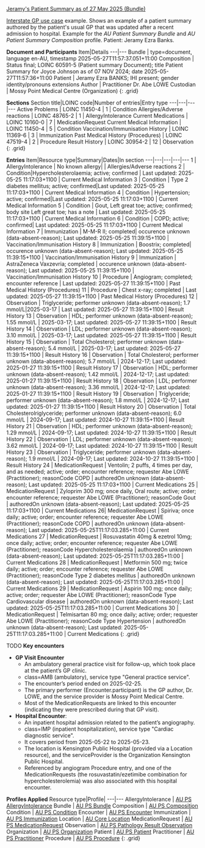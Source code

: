 [Jeramy's Patient Summary as of 27 May 2025 (Bundle)](Bundle-aups-gpvisit-retrieval.html)

[Interstate GP use case](uc-interstate.html) example. Shows an example of a patient summary authored by the patient's usual GP that was updated after a recent admission to hospital. Example for the *AU Patient Summary Bundle* and *AU Patient Summary Composition* profile. Patient: Jeramy Ezra Banks.

**Document and Participants**
Item|Details
---|---
Bundle | type=document, language en-AU, timestamp 2025-05-27T11:57:37.051+11:00
Composition | Status final; LOINC 60591-5 (Patient summary Document); title Patient Summary for Joyce Johnson as of 07 NOV 2024; date 2025-05-27T11:57:36+11:00
Patient | Jeramy Ezra BANKS; IHI present; gender identity/pronouns extensions
Author | Practitioner Dr. Abe LOWE
Custodian | Mossy Point Medical Centre (Organization)
{: .grid}

**Sections**
Section title|LOINC code|Number of entries|Entry type
---|---|---|---
Active Problems | LOINC 11450-4 | 1 | Condition
Allergies/Adverse reactions | LOINC 48765-2 | 1 | AllergyIntolerance
Current Medications | LOINC 10160-0 | 7 | MedicationRequest
Current Medical Information | LOINC 11450-4 | 5 | Condition
Vaccination/Immunisation History | LOINC 11369-6 | 3 | Immunization
Past Medical History (Procedures) | LOINC 47519-4 | 2 | Procedure
Result History | LOINC 30954-2 | 12 | Observation
{: .grid}

**Entries**
Item|Resource type|Summary|Dates|In section
---|---|---|---|---
1 | AllergyIntolerance | No known allergy| | Allergies/Adverse reactions
2 | Condition|Hypercholesterolaemia; active; confirmed | Last updated: 2025-05-25 11:17:03+1100 | Current Medical Information
3 | Condition | Type 2 diabetes mellitus; active; confirmed|Last updated: 2025-05-25 11:17:03+1100 | Current Medical Information
4 | Condition | Hypertension; active; confirmed|Last updated: 2025-05-25 11:17:03+1100 | Current Medical Information
5 | Condition | Gout, Left great toe; active; confirmed; body site Left great toe; has a note | Last updated: 2025-05-25 11:17:03+1100 | Current Medical Information
6 | Condition | COPD; active; confirmed| Last updated: 2025-05-25 11:17:03+1100 | Current Medical Information
7 | Immunization | M-M-R II; completed| occurence unknown (data-absent-reason); Last updated: 2025-05-25 11:39:15+1100 | Vaccination/Immunisation History
8 | Immunization | Boostrix; completed| occurence unknown (data-absent-reason); Last updated: 2025-05-25 11:39:15+1100 | Vaccination/Immunisation History
9 | Immunization | AstraZeneca Vaxzevria; completed | occurence unknown (data-absent-reason); Last updated: 2025-05-25 11:39:15+1100 | Vaccination/Immunisation History
10 | Procedure | Angiogram; completed; encounter reference | Last updated: 2025-05-27 11:39:15+1100 | Past Medical History (Procedures)
11 | Procedure | Chest x-ray; completed | Last updated: 2025-05-27 11:39:15+1100 | Past Medical History (Procedures)
12 | Observation | Triglyceride; performer unknown (data-absent-reason); 1.7 mmol/L|2025-03-17 | Last updated: 2025-05-27 11:39:15+1100 | Result History
13 | Observation | HDL; performer unknown (data-absent-reason); 1.55 mmol/L | 2025-03-17; Last updated: 2025-05-27 11:39:15+1100 | Result History
14 | Observation | LDL; performer unknown (data-absent-reason); 3.10 mmol/L | 2025-03-17; Last updated: 2025-05-27 11:39:15+1100 | Result History
15 | Observation | Total Cholesterol; performer unknown (data-absent-reason); 5.4 mmol/L | 2025-03-17; Last updated: 2025-05-27 11:39:15+1100 | Result History
16 | Observation | Total Cholesterol; performer unknown (data-absent-reason); 5.7 mmol/L | 2024-12-17; Last updated: 2025-01-27 11:39:15+1100 | Result History
17 | Observation | HDL; performer unknown (data-absent-reason); 1.42 mmol/L | 2024-12-17; Last updated: 2025-01-27 11:39:15+1100 | Result History
18 | Observation | LDL; performer unknown (data-absent-reason); 3.36 mmol/L | 2024-12-17; Last updated: 2025-01-27 11:39:15+1100 | Result History
19 | Observation | Triglyceride; performer unknown (data-absent-reason); 1.8 mmol/L | 2024-12-17; Last updated: 2025-01-27 11:39:15+1100 | Result History
20 | Observation | Total Cholesterolriglyceride; performer unknown (data-absent-reason); 6.0 mmol/L | 2024-09-17; Last updated: 2024-10-27 11:39:15+1100 | Result History
21 | Observation | HDL; performer unknown (data-absent-reason); 1.29 mmol/L | 2024-09-17; Last updated: 2024-10-27 11:39:15+1100 | Result History
22 | Observation | LDL; performer unknown (data-absent-reason); 3.62 mmol/L | 2024-09-17; Last updated: 2024-10-27 11:39:15+1100 | Result History
23 | Observation | Triglyceride; performer unknown (data-absent-reason); 1.9 mmol/L | 2024-09-17; Last updated: 2024-10-27 11:39:15+1100 | Result History
24 | MedicationRequest | Ventolin; 2 puffs, 4 times per day, and as needed; active; order; encounter reference; requester Abe LOWE (Practitioner); reasonCode COPD | authoredOn unknown (data-absent-reason); Last updated: 2025-05-25 11:17:03+1100 | Current Medications
25 | MedicationRequest | Zyloprim 300 mg; once daily, Oral route; active; order; encounter reference; requester Abe LOWE (Practitioner); reasonCode Gout | authoredOn unknown (data-absent-reason); Last updated: 2025-05-25 11:17:03+1100 | Current Medications
26| MedicationRequest | Spiriva; once daily; active; order; encounter reference; requester Abe LOWE (Practitioner); reasonCode COPD | authoredOn unknown (data-absent-reason); Last updated: 2025-05-25T11:17:03.285+11:00 | Current Medications
27 | MedicationRequest | Rosuvastatin 40mg &amp; ezetrol 10mg; once daily; active; order; encounter reference; requester Abe LOWE (Practitioner); reasonCode Hypercholesterolaemia | authoredOn unknown (data-absent-reason); Last updated: 2025-05-25T11:17:03.285+11:00 | Current Medications
28 | MedicationRequest | Metformin 500 mg; twice daily; active; order; encounter reference; requester Abe LOWE (Practitioner); reasonCode Type 2 diabetes mellitus | authoredOn unknown (data-absent-reason); Last updated: 2025-05-25T11:17:03.285+11:00 | Current Medications
29 | MedicationRequest | Aspirin 100 mg; once daily; active; order; requester Abe LOWE (Practitioner); reasonCode Type Cardiovascular disease | authoredOn unknown (data-absent-reason); Last updated: 2025-05-25T11:17:03.285+11:00 | Current Medications
30 | MedicationRequest | Telmisartan 80 mg; once daily; active; order; requester Abe LOWE (Practitioner); reasonCode Type Hypertension | authoredOn unknown (data-absent-reason); Last updated: 2025-05-25T11:17:03.285+11:00 | Current Medications
{: .grid}

TODO
**Key encounters**

- **GP Visit Encounter**
  - An ambulatory general practice visit for follow-up, which took place at the patient’s GP clinic.
  - class=AMB (ambulatory), service type "General practice service".
  - The encounter’s period ended on 2025-02-25.
  - The primary performer (Encounter.participant) is the GP author, Dr. LOWE, and the service provider is Mossy Point Medical Centre.
  - Most of the MedicationRequests are linked to this encounter (indicating they were prescribed during that GP visit). 
- **Hospital Encounter**:
  - An inpatient hospital admission related to the patient’s angiography.
  - class=IMP (inpatient hospitalization), service type "Cardiac diagnostic service".
  - It covers period from 2025-05-22 to 2025-05-23.
  - The location is Kensington Public Hospital (provided via a Location resource), and the serviceProvider is the Organization Kensington Public Hospital.
  - Referenced by angiogram Procedure entry, and one of the MedicationRequests (the rosuvastatin/ezetimibe combination for hypercholesterolemia) was also associated with this hospital encounter.


**Profiles Applied**
Resource type|Profile|
---|---
AllergyIntolerance | [AU PS AllergyIntolerance](StructureDefinition-au-ps-allergyintolerance.html)
Bundle | [AU PS Bundle](StructureDefinition-au-ps-bundle.html)
Composition | [AU PS Composition](StructureDefinition-au-ps-composition.html)
Condition | [AU PS Condition](StructureDefinition-au-ps-condition.html)
Encounter | [AU PS Encounter](StructureDefinition-au-ps-encounter.html)
Immunization | [AU PS Immunization](StructureDefinition-au-ps-immunization.html)
Location | [AU Core Location](https://build.fhir.org/ig/hl7au/au-fhir-core/StructureDefinition-au-core-location.html)
MedicationRequest | [AU PS MedicationRequest](StructureDefinition-au-ps-medicationrequest.html)
Observation | [AU PS Pathology Result Observation](StructureDefinition-au-ps-diagnosticresult-path.html)
Organization | [AU PS Organization](StructureDefinition-au-ps-organization.html)
Patient | [AU PS Patient](StructureDefinition-au-ps-patient.html)
Practitioner | [AU PS Practitioner](StructureDefinition-au-ps-practitioner.html)
Procedure | [AU PS Procedure](StructureDefinition-au-ps-procedure.html)
{: .grid}

